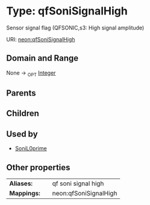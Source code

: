 
# Type: qfSoniSignalHigh


Sensor signal flag (QFSONIC,s3: High signal amplitude)

URI: [neon:qfSoniSignalHigh](https://data.neonscience.org/qfSoniSignalHigh)


## Domain and Range

None ->  <sub>OPT</sub> [Integer](types/Integer.md)

## Parents


## Children


## Used by

 * [SoniL0prime](SoniL0prime.md)

## Other properties

|  |  |  |
| --- | --- | --- |
| **Aliases:** | | qf soni signal high |
| **Mappings:** | | neon:qfSoniSignalHigh |

